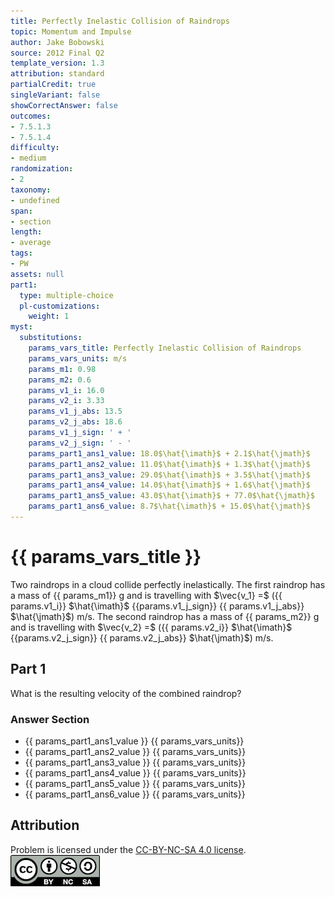```yaml
---
title: Perfectly Inelastic Collision of Raindrops
topic: Momentum and Impulse
author: Jake Bobowski
source: 2012 Final Q2
template_version: 1.3
attribution: standard
partialCredit: true
singleVariant: false
showCorrectAnswer: false
outcomes:
- 7.5.1.3
- 7.5.1.4
difficulty:
- medium
randomization:
- 2
taxonomy:
- undefined
span:
- section
length:
- average
tags:
- PW
assets: null
part1:
  type: multiple-choice
  pl-customizations:
    weight: 1
myst:
  substitutions:
    params_vars_title: Perfectly Inelastic Collision of Raindrops
    params_vars_units: m/s
    params_m1: 0.98
    params_m2: 0.6
    params_v1_i: 16.0
    params_v2_i: 3.33
    params_v1_j_abs: 13.5
    params_v2_j_abs: 18.6
    params_v1_j_sign: ' + '
    params_v2_j_sign: ' - '
    params_part1_ans1_value: 18.0$\hat{\imath}$ + 2.1$\hat{\jmath}$
    params_part1_ans2_value: 11.0$\hat{\imath}$ + 1.3$\hat{\jmath}$
    params_part1_ans3_value: 29.0$\hat{\imath}$ + 3.5$\hat{\jmath}$
    params_part1_ans4_value: 14.0$\hat{\imath}$ + 1.6$\hat{\jmath}$
    params_part1_ans5_value: 43.0$\hat{\imath}$ + 77.0$\hat{\jmath}$
    params_part1_ans6_value: 8.7$\hat{\imath}$ + 15.0$\hat{\jmath}$
---
```

# {{ params_vars_title }}
Two raindrops in a cloud collide perfectly inelastically. The first raindrop has a mass of {{ params_m1}} g and is travelling with $\vec{v_1} =$ ({{ params.v1_i}} $\hat{\imath}$ {{params.v1_j_sign}} {{ params.v1_j_abs}} $\hat{\jmath}$) m/s.
The second raindrop has a mass of {{ params_m2}} g and is travelling with $\vec{v_2} =$ ({{ params.v2_i}} $\hat{\imath}$ {{params.v2_j_sign}} {{ params.v2_j_abs}} $\hat{\jmath}$) m/s.

## Part 1

What is the resulting velocity of the combined raindrop?

### Answer Section

- {{ params_part1_ans1_value }} {{ params_vars_units}}
- {{ params_part1_ans2_value }} {{ params_vars_units}}
- {{ params_part1_ans3_value }} {{ params_vars_units}}
- {{ params_part1_ans4_value }} {{ params_vars_units}}
- {{ params_part1_ans5_value }} {{ params_vars_units}}
- {{ params_part1_ans6_value }} {{ params_vars_units}}

## Attribution

Problem is licensed under the [CC-BY-NC-SA 4.0 license](https://creativecommons.org/licenses/by-nc-sa/4.0/).<br> ![The Creative Commons 4.0 license requiring attribution-BY, non-commercial-NC, and share-alike-SA license.](https://raw.githubusercontent.com/firasm/bits/master/by-nc-sa.png)